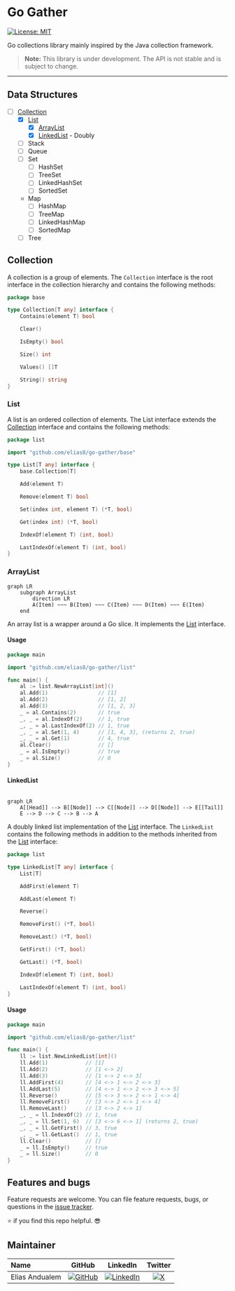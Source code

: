 # Go Gather

[![License: MIT](https://img.shields.io/badge/license-MIT-purple.svg)](https://opensource.org/licenses/MIT)

Go collections library mainly inspired by the Java collection framework.

> **Note:** This library is under development. The API is not stable and is
> subject to change.
---

## Data Structures

- [ ] [Collection](#collection)
    - [x] [List](#list)
        - [x] [ArrayList](#arraylist)
        - [x] [LinkedList](#linkedlist) - Doubly
    - [ ] Stack
    - [ ] Queue
    - [ ] Set
        - [ ] HashSet
        - [ ] TreeSet
        - [ ] LinkedHashSet
        - [ ] SortedSet
    - Map
        - [ ] HashMap
        - [ ] TreeMap
        - [ ] LinkedHashMap
        - [ ] SortedMap
    - [ ] Tree

## Collection

A collection is a group of elements. The `Collection` interface is the root
interface in the collection hierarchy and contains the following methods:

```go
package base

type Collection[T any] interface {
	Contains(element T) bool

	Clear()

	IsEmpty() bool

	Size() int

	Values() []T

	String() string
}
```

### List

A list is an ordered collection of elements. The List interface extends the
[Collection](#collection) interface and contains the following methods:

```go
package list

import "github.com/elias8/go-gather/base"

type List[T any] interface {
	base.Collection[T]

	Add(element T)

	Remove(element T) bool

	Set(index int, element T) (*T, bool)

	Get(index int) (*T, bool)

	IndexOf(element T) (int, bool)

	LastIndexOf(element T) (int, bool)
}

```

### ArrayList

```mermaid
graph LR
    subgraph ArrayList
        direction LR
        A(Item) ~~~ B(Item) ~~~ C(Item) ~~~ D(Item) ~~~ E(Item)
    end
```

An array list is a wrapper around a Go slice. It implements the [List](#list)
interface.

#### Usage

```go
package main

import "github.com/elias8/go-gather/list"

func main() {
	al := list.NewArrayList[int]()
	al.Add(1)                // [1]
	al.Add(2)                // [1, 2]
	al.Add(3)                // [1, 2, 3]
	_ = al.Contains(2)       // true
	_, _ = al.IndexOf(2)     // 1, true
	_, _ = al.LastIndexOf(2) // 1, true
	_, _ = al.Set(1, 4)      // [1, 4, 3], (returns 2, true)
	_, _ = al.Get(1)         // 4, true
	al.Clear()               // []
	_ = al.IsEmpty()         // true
	_ = al.Size()            // 0
}

```

#### LinkedList

```mermaid

graph LR
    A[[Head]] --> B[[Node]] --> C[[Node]] --> D[[Node]] --> E[[Tail]]
    E --> D --> C --> B --> A
```

A doubly linked list implementation of the [List](#list) interface. The
`LinkedList` contains the following methods in addition to the methods inherited
from the [List](#list) interface:

```go
package list

type LinkedList[T any] interface {
	List[T]

	AddFirst(element T)

	AddLast(element T)

	Reverse()

	RemoveFirst() (*T, bool)

	RemoveLast() (*T, bool)

	GetFirst() (*T, bool)

	GetLast() (*T, bool)

	IndexOf(element T) (int, bool)

	LastIndexOf(element T) (int, bool)
}
```

#### Usage

```go
package main

import "github.com/elias8/go-gather/list"

func main() {
	ll := list.NewLinkedList[int]()
	ll.Add(1)            // [1]
	ll.Add(2)            // [1 <-> 2]
	ll.Add(3)            // [1 <-> 2 <-> 3]
	ll.AddFirst(4)       // [4 <-> 1 <-> 2 <-> 3]
	ll.AddLast(5)        // [4 <-> 1 <-> 2 <-> 3 <-> 5]
	ll.Reverse()         // [5 <-> 3 <-> 2 <-> 1 <-> 4]
	ll.RemoveFirst()     // [3 <-> 2 <-> 1 <-> 4]
	ll.RemoveLast()      // [3 <-> 2 <-> 1]
	_, _ = ll.IndexOf(2) // 1, true
	_, _ = ll.Set(1, 6)  // [3 <-> 6 <-> 1] (returns 2, true)
	_, _ = ll.GetFirst() // 3, true
	_, _ = ll.GetLast()  // 1, true
	ll.Clear()           // []
	_ = ll.IsEmpty()     // true
	_ = ll.Size()        // 0
}
```

## Features and bugs

Feature requests are welcome. You can file feature requests, bugs, or questions
in the [issue tracker](https://github.com/elias8/go-gather/issues).

⭐️️ if you find this repo helpful. 😎

## Maintainer

| Name           |                                                                 GitHub                                                                  |                                                                      LinkedIn                                                                      |                                                            Twitter                                                            |
|:---------------|:---------------------------------------------------------------------------------------------------------------------------------------:|:--------------------------------------------------------------------------------------------------------------------------------------------------:|:-----------------------------------------------------------------------------------------------------------------------------:|
| Elias Andualem | [![GitHub](https://img.shields.io/badge/GitHub-100000?style=for-the-badge&logo=github&logoColor=white)](https://www.github.com/elias8/) | [![LinkedIn](https://img.shields.io/badge/LinkedIn-0077B5?style=for-the-badge&logo=linkedin&logoColor=white)](https://www.linkedin.com/in/elias8/) | [![X](https://img.shields.io/badge/X-000000?style=for-the-badge&logo=x&logoColor=white)](https://twitter.com/elias_andualem8) |                                    [issue_tracker_link]: https://github.com/elias8/go-gather/issues 
